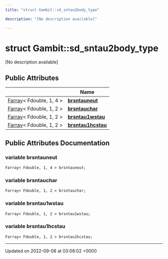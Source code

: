 ```yaml
---
title: "struct Gambit::sd_sntau2body_type"

description: "[No description available]"

---
```


# struct Gambit::sd_sntau2body_type



[No description available]

## Public Attributes

|                | Name           |
| -------------- | -------------- |
| [Farray](/documentation/code/classes/classgambit_1_1farray/)< Fdouble, 1, 4 > | **[brsntauneut](/documentation/code/classes/structgambit_1_1sd__sntau2body__type/#variable-brsntauneut)**  |
| [Farray](/documentation/code/classes/classgambit_1_1farray/)< Fdouble, 1, 2 > | **[brsntauchar](/documentation/code/classes/structgambit_1_1sd__sntau2body__type/#variable-brsntauchar)**  |
| [Farray](/documentation/code/classes/classgambit_1_1farray/)< Fdouble, 1, 2 > | **[brsntau1wstau](/documentation/code/classes/structgambit_1_1sd__sntau2body__type/#variable-brsntau1wstau)**  |
| [Farray](/documentation/code/classes/classgambit_1_1farray/)< Fdouble, 1, 2 > | **[brsntau1hcstau](/documentation/code/classes/structgambit_1_1sd__sntau2body__type/#variable-brsntau1hcstau)**  |

## Public Attributes Documentation

### variable brsntauneut

```
Farray< Fdouble, 1, 4 > brsntauneut;
```


### variable brsntauchar

```
Farray< Fdouble, 1, 2 > brsntauchar;
```


### variable brsntau1wstau

```
Farray< Fdouble, 1, 2 > brsntau1wstau;
```


### variable brsntau1hcstau

```
Farray< Fdouble, 1, 2 > brsntau1hcstau;
```


-------------------------------

Updated on 2022-09-08 at 03:08:02 +0000